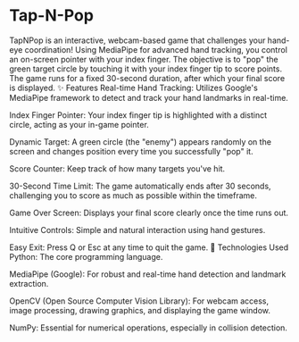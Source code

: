 # Tap-N-Pop
TapNPop is an interactive, webcam-based game that challenges your hand-eye coordination! Using MediaPipe for advanced hand tracking, you control an on-screen pointer with your index finger. The objective is to "pop" the green target circle by touching it with your index finger tip to score points. The game runs for a fixed 30-second duration, after which your final score is displayed.
✨ Features
Real-time Hand Tracking: Utilizes Google's MediaPipe framework to detect and track your hand landmarks in real-time.

Index Finger Pointer: Your index finger tip is highlighted with a distinct circle, acting as your in-game pointer.

Dynamic Target: A green circle (the "enemy") appears randomly on the screen and changes position every time you successfully "pop" it.

Score Counter: Keep track of how many targets you've hit.

30-Second Time Limit: The game automatically ends after 30 seconds, challenging you to score as much as possible within the timeframe.

Game Over Screen: Displays your final score clearly once the time runs out.

Intuitive Controls: Simple and natural interaction using hand gestures.

Easy Exit: Press Q or Esc at any time to quit the game.
🚀 Technologies Used
Python: The core programming language.

MediaPipe (Google): For robust and real-time hand detection and landmark extraction.

OpenCV (Open Source Computer Vision Library): For webcam access, image processing, drawing graphics, and displaying the game window.

NumPy: Essential for numerical operations, especially in collision detection.
